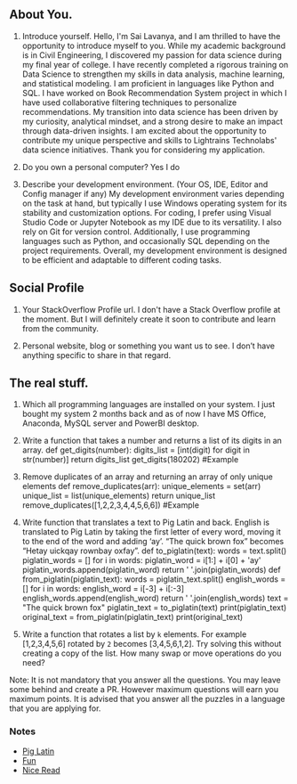 ## About You.

1. Introduce yourself.
Hello, I'm Sai Lavanya, and I am thrilled to have the opportunity to introduce myself to you. While my academic background is in Civil Engineering, I discovered my passion for data science during my final year of college. I have recently completed a rigorous training on Data Science to strengthen my skills in data analysis, machine learning, and statistical modeling. I am proficient in languages like Python and SQL. I have worked on Book Recommendation System project in which I have used collaborative filtering techniques to personalize recommendations. My transition into data science has been driven by my curiosity, analytical mindset, and a strong desire to make an impact through data-driven insights. I am excited about the opportunity to contribute my unique perspective and skills to Lightrains Technolabs' data science initiatives. Thank you for considering my application.

2. Do you own a personal computer?
Yes I do

3. Describe your development environment. (Your OS, IDE, Editor and Config manager if any)
My development environment varies depending on the task at hand, but typically I use Windows operating system for its stability and customization options. For coding, I prefer using Visual Studio Code or Jupyter Notebook as my IDE due to its versatility. I also rely on Git for version control.
Additionally, I use programming languages such as Python, and occasionally SQL depending on the project requirements. Overall, my development environment is designed to be efficient and adaptable to different coding tasks.


## Social Profile

1. Your StackOverflow Profile url.
I don't have a Stack Overflow profile at the moment. But I will definitely create it soon to contribute and learn from the community.

2. Personal website, blog or something you want us to see.
I don’t have anything specific to share in that regard.


## The real stuff.

1. Which all programming languages are installed on your system.
I just bought my system 2 months back and as of now I have MS Office, Anaconda, MySQL server and PowerBI desktop.

2. Write a function that takes a number and returns a list of its digits in an array.
def get_digits(number):
    digits_list = [int(digit) for digit in str(number)]
    return digits_list
get_digits(180202) #Example
 
3. Remove duplicates of an array and returning an array of only unique elements
def remove_duplicates(arr):
    unique_elements = set(arr)
    unique_list = list(unique_elements)
    return unique_list
remove_duplicates([1,2,2,3,4,4,5,6,6]) #Example

4. Write function that translates a text to Pig Latin and back. English is translated to Pig Latin by taking the first letter of every word, moving it to the end of the word and adding ‘ay’. “The quick brown fox” becomes “Hetay uickqay rownbay oxfay”.
def to_piglatin(text):
    words = text.split()
    piglatin_words = []
    for i in words:
        piglatin_word = i[1:] + i[0] + 'ay' 
        piglatin_words.append(piglatin_word)
    return ' '.join(piglatin_words)
def from_piglatin(piglatin_text):
    words = piglatin_text.split()
    english_words = []
    for i in words:
        english_word = i[-3] + i[:-3] 
        english_words.append(english_word)
    return ' '.join(english_words)
text = "The quick brown fox"
piglatin_text = to_piglatin(text)
print(piglatin_text) 
original_text = from_piglatin(piglatin_text)
print(original_text)

5. Write a function that rotates a list by `k` elements. For example [1,2,3,4,5,6] rotated by `2` becomes [3,4,5,6,1,2]. Try solving this without creating a copy of the list. How many swap or move operations do you need?

Note: It is not mandatory that you answer all the questions. You may leave some behind and create a PR. However maximum questions will earn you maximum points. It is advised that you answer all the puzzles in a language that you are applying for.

### Notes

- [Pig Latin](https://en.wikipedia.org/wiki/Pig_Latin)
- [Fun](http://www.snowcrest.net/donnelly/piglatin.html)
- [Nice Read](https://medium.com/javascript-scene/10-interview-questions-every-javascript-developer-should-know-6fa6bdf5ad95)

